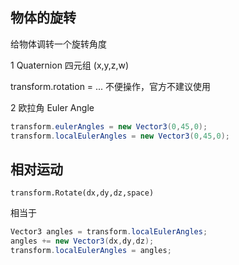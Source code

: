 ## 物体的旋转

给物体调转一个旋转角度

1 Quaternion 四元组 (x,y,z,w)

transform.rotation = ... 不便操作，官方不建议使用

2 欧拉角 Euler Angle

```csharp
transform.eulerAngles = new Vector3(0,45,0);
transform.localEulerAngles = new Vector3(0,45,0);
```



## 相对运动

`transform.Rotate(dx,dy,dz,space)`

相当于

```csharp
Vector3 angles = transform.localEulerAngles;
angles += new Vector3(dx,dy,dz);
transform.localEulerAngles = angles;
```

